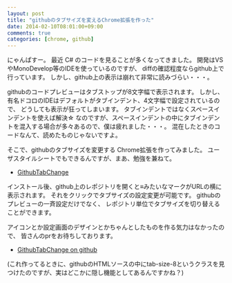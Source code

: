 ```yaml
---
layout: post
title: "githubのタブサイズを変えるChrome拡張を作った"
date: 2014-02-10T08:01:00+09:00
comments: true
categories: [chrome, github]
---
```


にゃんぱすー。
最近 C# のコードを見ることが多くなってきました。
開発はVSやMonoDevelop等のIDEを使っているのですが、
diffの確認程度ならgithub上で行っています。
しかし、github上の表示は崩れて非常に読みづらい・・・。

<!-- More -->

githubのコードプレビューはタブストップが8文字幅で表示されます。
しかし、有名ドコロのIDEはデフォルトがタブインデント、4文字幅で設定されているので、
どうしても表示が狂ってしまいます。
タブインデントではなくスペースインデントを使えば解決☆
なのですが、スペースインデントの中にタブインデントを混入する場合が多々あるので、僕は疲れました・・・。
混在したときのコードなんて、読めたものじゃないですよ。


そこで、githubのタブサイズを変更する Chrome拡張を作ってみました。
ユーザスタイルシートでもできるんですが、まあ、勉強を兼ねて。

- [GithubTabChange](https://chrome.google.com/webstore/detail/github-tab-change/ljioaacdegnnenakodladamafjodehnd)

インストール後、github上のレポジトリを開くと≡みたいなマークがURLの横に表示されます。
それをクリックでタブサイズの設定変更が可能です。
githubのプレビューの一斉設定だけでなく、
レポジトリ単位でタブサイズを切り替えることができます。

アイコンとか設定画面のデザインとかちゃんとしたものを作る気力はなかったので、
皆さんのprをお待ちしております。

- [GithubTabChange on github](https://github.com/shogo82148/GithubTabChange)

(これ作ってるときに、githubのHTMLソースの中にtab-size-8というクラスを見つけたのですが、実はどこかに隠し機能としてあるんですかね？)
